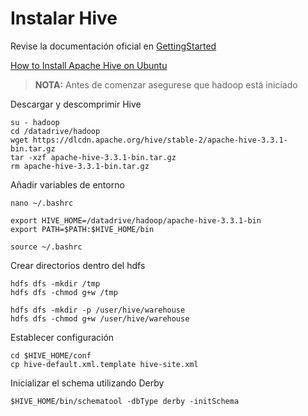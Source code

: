 # Instalar Hive

Revise la documentación oficial en [GettingStarted](https://cwiki.apache.org/confluence/display/Hive/GettingStarted)

[How to Install Apache Hive on Ubuntu](https://phoenixnap.com/kb/install-hive-on-ubuntu#:~:text=How%20to%20Install%20Apache%20Hive%20on%20Ubuntu%201,store%20the%20intermediate%20results%20of%20Hive...%20See%20More.)

> **NOTA:** Antes de comenzar asegurese que hadoop está iniciado

Descargar y descomprimir Hive
```shell
su - hadoop
cd /datadrive/hadoop
wget https://dlcdn.apache.org/hive/stable-2/apache-hive-3.3.1-bin.tar.gz
tar -xzf apache-hive-3.3.1-bin.tar.gz
rm apache-hive-3.3.1-bin.tar.gz
```

Añadir variables de entorno

```shell
nano ~/.bashrc
```

```text
export HIVE_HOME=/datadrive/hadoop/apache-hive-3.3.1-bin
export PATH=$PATH:$HIVE_HOME/bin
```

```shell
source ~/.bashrc
```

Crear directorios dentro del hdfs

```shell
hdfs dfs -mkdir /tmp
hdfs dfs -chmod g+w /tmp

hdfs dfs -mkdir -p /user/hive/warehouse
hdfs dfs -chmod g+w /user/hive/warehouse
```

Establecer configuración

```shell
cd $HIVE_HOME/conf
cp hive-default.xml.template hive-site.xml
```

Inicializar el schema utilizando Derby

```shell
$HIVE_HOME/bin/schematool -dbType derby -initSchema
```


